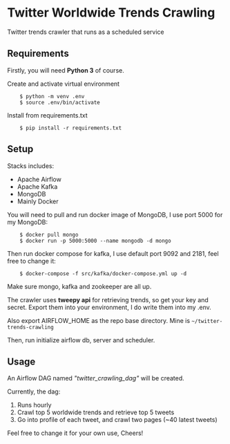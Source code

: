 # Twitter Worldwide Trends Crawling
Twitter trends crawler that runs as a scheduled service

## Requirements
Firstly, you will need **Python 3** of course.

Create and activate virtual environment
```
    $ python -m venv .env
    $ source .env/bin/activate
```

Install from requirements.txt
```
    $ pip install -r requirements.txt
```

## Setup
Stacks includes:
- Apache Airflow
- Apache Kafka
- MongoDB
- Mainly Docker

You will need to pull and run docker image of MongoDB, I use port 5000 for my MongoDB:
```
    $ docker pull mongo
    $ docker run -p 5000:5000 --name mongodb -d mongo
```

Then run docker compose for kafka, I use default port 9092 and 2181, feel free to change it:
```
    $ docker-compose -f src/kafka/docker-compose.yml up -d
```

Make sure mongo, kafka and zookeeper are all up.

The crawler uses **tweepy api** for retrieving trends, so get your key and secret. Export them into your environment, I do write them into my .env.

Also export AIRFLOW_HOME as the repo base directory. Mine is `~/twitter-trends-crawling`

Then, run initialize airflow db, server and scheduler.

## Usage
An Airflow DAG named *"twitter_crawling_dag"* will be created.

Currently, the dag:
1. Runs hourly
2. Crawl top 5 worldwide trends and retrieve top 5 tweets
3. Go into profile of each tweet, and crawl two pages (~40 latest tweets)

Feel free to change it for your own use, Cheers!